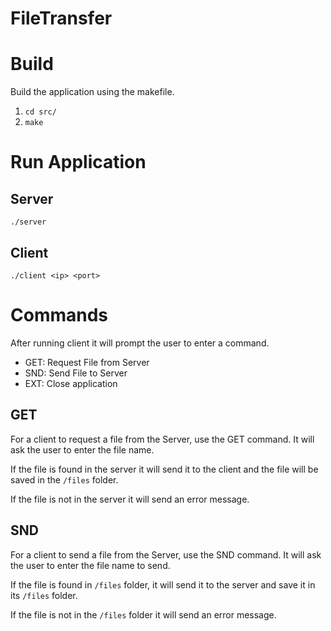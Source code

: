 # FileTransfer

# Build

Build the application using the makefile.

1. `cd src/`
2. `make`

# Run Application

## Server

`./server`

## Client

`./client <ip> <port>`

# Commands

After running client it will prompt the user to enter a command.

- GET: Request File from Server
- SND: Send File to Server
- EXT: Close application

## GET

For a client to request a file from the Server, use the GET command. It will ask the user to enter the file name.

If the file is found in the server it will send it to the client and the file will be saved in the `/files` folder.

If the file is not in the server it will send an error message.

## SND

For a client to send a file from the Server, use the SND command. It will ask the user to enter the file name to send.

If the file is found in `/files` folder, it will send it to the server and save it in its `/files` folder.

If the file is not in the `/files` folder it will send an error message.

